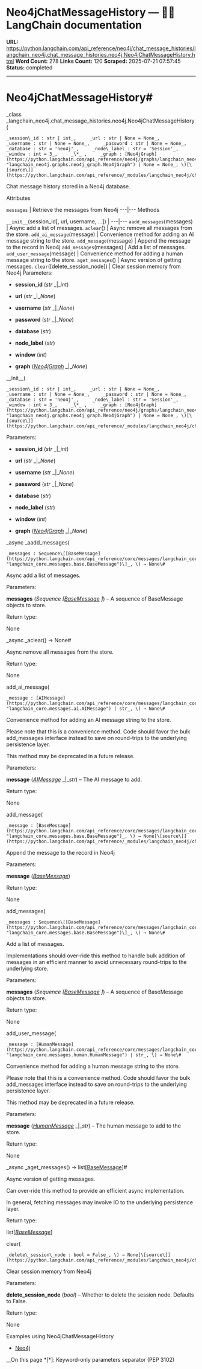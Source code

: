 # Neo4jChatMessageHistory — 🦜🔗 LangChain  documentation

**URL:** https://python.langchain.com/api_reference/neo4j/chat_message_histories/langchain_neo4j.chat_message_histories.neo4j.Neo4jChatMessageHistory.html
**Word Count:** 278
**Links Count:** 120
**Scraped:** 2025-07-21 07:57:45
**Status:** completed

---

# Neo4jChatMessageHistory\#

_class _langchain\_neo4j.chat\_message\_histories.neo4j.Neo4jChatMessageHistory\(

    _session\_id : str | int_,     _url : str | None = None_,     _username : str | None = None_,     _password : str | None = None_,     _database : str = 'neo4j'_,     _node\_label : str = 'Session'_,     _window : int = 3_,     _\*_ ,     _graph : [Neo4jGraph](https://python.langchain.com/api_reference/neo4j/graphs/langchain_neo4j.graphs.neo4j_graph.Neo4jGraph.html#langchain_neo4j.graphs.neo4j_graph.Neo4jGraph "langchain_neo4j.graphs.neo4j_graph.Neo4jGraph") | None = None_, \)[\[source\]](https://python.langchain.com/api_reference/_modules/langchain_neo4j/chat_message_histories/neo4j.html#Neo4jChatMessageHistory)\#     

Chat message history stored in a Neo4j database.

Attributes

`messages` | Retrieve the messages from Neo4j   ---|---      Methods

`__init__`\(session\_id\[, url, username, ...\]\) |    ---|---   `aadd_messages`\(messages\) | Async add a list of messages.   `aclear`\(\) | Async remove all messages from the store.   `add_ai_message`\(message\) | Convenience method for adding an AI message string to the store.   `add_message`\(message\) | Append the message to the record in Neo4j   `add_messages`\(messages\) | Add a list of messages.   `add_user_message`\(message\) | Convenience method for adding a human message string to the store.   `aget_messages`\(\) | Async version of getting messages.   `clear`\(\[delete\_session\_node\]\) | Clear session memory from Neo4j      Parameters:     

  * **session\_id** \(_str_ _|__int_\)

  * **url** \(_str_ _|__None_\)

  * **username** \(_str_ _|__None_\)

  * **password** \(_str_ _|__None_\)

  * **database** \(_str_\)

  * **node\_label** \(_str_\)

  * **window** \(_int_\)

  * **graph** \([_Neo4jGraph_](https://python.langchain.com/api_reference/neo4j/graphs/langchain_neo4j.graphs.neo4j_graph.Neo4jGraph.html#langchain_neo4j.graphs.neo4j_graph.Neo4jGraph "langchain_neo4j.graphs.neo4j_graph.Neo4jGraph") _|__None_\)

\_\_init\_\_\(

    _session\_id : str | int_,     _url : str | None = None_,     _username : str | None = None_,     _password : str | None = None_,     _database : str = 'neo4j'_,     _node\_label : str = 'Session'_,     _window : int = 3_,     _\*_ ,     _graph : [Neo4jGraph](https://python.langchain.com/api_reference/neo4j/graphs/langchain_neo4j.graphs.neo4j_graph.Neo4jGraph.html#langchain_neo4j.graphs.neo4j_graph.Neo4jGraph "langchain_neo4j.graphs.neo4j_graph.Neo4jGraph") | None = None_, \)[\[source\]](https://python.langchain.com/api_reference/_modules/langchain_neo4j/chat_message_histories/neo4j.html#Neo4jChatMessageHistory.__init__)\#     

Parameters:     

  * **session\_id** \(_str_ _|__int_\)

  * **url** \(_str_ _|__None_\)

  * **username** \(_str_ _|__None_\)

  * **password** \(_str_ _|__None_\)

  * **database** \(_str_\)

  * **node\_label** \(_str_\)

  * **window** \(_int_\)

  * **graph** \([_Neo4jGraph_](https://python.langchain.com/api_reference/neo4j/graphs/langchain_neo4j.graphs.neo4j_graph.Neo4jGraph.html#langchain_neo4j.graphs.neo4j_graph.Neo4jGraph "langchain_neo4j.graphs.neo4j_graph.Neo4jGraph") _|__None_\)

_async _aadd\_messages\(

    _messages : Sequence\[[BaseMessage](https://python.langchain.com/api_reference/core/messages/langchain_core.messages.base.BaseMessage.html#langchain_core.messages.base.BaseMessage "langchain_core.messages.base.BaseMessage")\]_, \) → None\#     

Async add a list of messages.

Parameters:     

**messages** \(_Sequence_ _\[_[_BaseMessage_](https://python.langchain.com/api_reference/core/messages/langchain_core.messages.base.BaseMessage.html#langchain_core.messages.base.BaseMessage "langchain_core.messages.base.BaseMessage") _\]_\) – A sequence of BaseMessage objects to store.

Return type:     

None

_async _aclear\(\) → None\#     

Async remove all messages from the store.

Return type:     

None

add\_ai\_message\(

    _message : [AIMessage](https://python.langchain.com/api_reference/core/messages/langchain_core.messages.ai.AIMessage.html#langchain_core.messages.ai.AIMessage "langchain_core.messages.ai.AIMessage") | str_, \) → None\#     

Convenience method for adding an AI message string to the store.

Please note that this is a convenience method. Code should favor the bulk add\_messages interface instead to save on round-trips to the underlying persistence layer.

This method may be deprecated in a future release.

Parameters:     

**message** \([_AIMessage_](https://python.langchain.com/api_reference/core/messages/langchain_core.messages.ai.AIMessage.html#langchain_core.messages.ai.AIMessage "langchain_core.messages.ai.AIMessage") _|__str_\) – The AI message to add.

Return type:     

None

add\_message\(

    _message : [BaseMessage](https://python.langchain.com/api_reference/core/messages/langchain_core.messages.base.BaseMessage.html#langchain_core.messages.base.BaseMessage "langchain_core.messages.base.BaseMessage")_, \) → None[\[source\]](https://python.langchain.com/api_reference/_modules/langchain_neo4j/chat_message_histories/neo4j.html#Neo4jChatMessageHistory.add_message)\#     

Append the message to the record in Neo4j

Parameters:     

**message** \([_BaseMessage_](https://python.langchain.com/api_reference/core/messages/langchain_core.messages.base.BaseMessage.html#langchain_core.messages.base.BaseMessage "langchain_core.messages.base.BaseMessage")\)

Return type:     

None

add\_messages\(

    _messages : Sequence\[[BaseMessage](https://python.langchain.com/api_reference/core/messages/langchain_core.messages.base.BaseMessage.html#langchain_core.messages.base.BaseMessage "langchain_core.messages.base.BaseMessage")\]_, \) → None\#     

Add a list of messages.

Implementations should over-ride this method to handle bulk addition of messages in an efficient manner to avoid unnecessary round-trips to the underlying store.

Parameters:     

**messages** \(_Sequence_ _\[_[_BaseMessage_](https://python.langchain.com/api_reference/core/messages/langchain_core.messages.base.BaseMessage.html#langchain_core.messages.base.BaseMessage "langchain_core.messages.base.BaseMessage") _\]_\) – A sequence of BaseMessage objects to store.

Return type:     

None

add\_user\_message\(

    _message : [HumanMessage](https://python.langchain.com/api_reference/core/messages/langchain_core.messages.human.HumanMessage.html#langchain_core.messages.human.HumanMessage "langchain_core.messages.human.HumanMessage") | str_, \) → None\#     

Convenience method for adding a human message string to the store.

Please note that this is a convenience method. Code should favor the bulk add\_messages interface instead to save on round-trips to the underlying persistence layer.

This method may be deprecated in a future release.

Parameters:     

**message** \([_HumanMessage_](https://python.langchain.com/api_reference/core/messages/langchain_core.messages.human.HumanMessage.html#langchain_core.messages.human.HumanMessage "langchain_core.messages.human.HumanMessage") _|__str_\) – The human message to add to the store.

Return type:     

None

_async _aget\_messages\(\) → list\[[BaseMessage](https://python.langchain.com/api_reference/core/messages/langchain_core.messages.base.BaseMessage.html#langchain_core.messages.base.BaseMessage "langchain_core.messages.base.BaseMessage")\]\#     

Async version of getting messages.

Can over-ride this method to provide an efficient async implementation.

In general, fetching messages may involve IO to the underlying persistence layer.

Return type:     

list\[[_BaseMessage_](https://python.langchain.com/api_reference/core/messages/langchain_core.messages.base.BaseMessage.html#langchain_core.messages.base.BaseMessage "langchain_core.messages.base.BaseMessage")\]

clear\(

    _delete\_session\_node : bool = False_, \) → None[\[source\]](https://python.langchain.com/api_reference/_modules/langchain_neo4j/chat_message_histories/neo4j.html#Neo4jChatMessageHistory.clear)\#     

Clear session memory from Neo4j

Parameters:     

**delete\_session\_node** \(_bool_\) – Whether to delete the session node. Defaults to False.

Return type:     

None

Examples using Neo4jChatMessageHistory

  * [Neo4j](https://python.langchain.com/docs/integrations/memory/neo4j_chat_message_history/)

__On this page   *[\*]: Keyword-only parameters separator (PEP 3102)